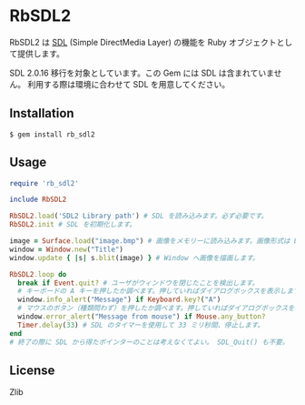 # RbSDL2

RbSDL2 は [SDL](https://www.libsdl.org) (Simple DirectMedia Layer) の機能を
Ruby オブジェクトとして提供します。

SDL 2.0.16 移行を対象としています。この Gem には SDL は含まれていません。
利用する際は環境に合わせて SDL を用意してください。

## Installation

    $ gem install rb_sdl2

## Usage

```ruby
require 'rb_sdl2'

include RbSDL2

RbSDL2.load('SDL2 Library path') # SDL を読み込みます。必ず必要です。
RbSDL2.init # SDL を初期化します。

image = Surface.load("image.bmp") # 画像をメモリーに読み込みます。画像形式は BMP のみです。
window = Window.new("Title")
window.update { |s| s.blit(image) } # Window へ画像を描画します。

RbSDL2.loop do
  break if Event.quit? # ユーザがウィンドウを閉じたことを検出します。
  # キーボードの A キーを押したか調べます。押していればダイアログボックスを表示します。
  window.info_alert("Message") if Keyboard.key?("A")
  # マウスのボタン（種類問わず）を押したか調べます。押していればダイアログボックスを表示します。
  window.error_alert("Message from mouse") if Mouse.any_button?
  Timer.delay(33) # SDL のタイマーを使用して 33 ミリ秒間、停止します。
end
# 終了の際に SDL から得たポインターのことは考えなくてよい。 SDL_Quit() も不要。
```

## License

Zlib
